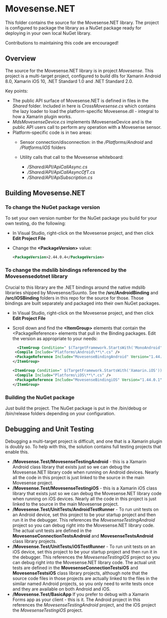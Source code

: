 # Movesense.NET

This folder contains the source for the Movesense.NET library. The project is configured to package the library as a NuGet package ready for deploying in your own local NuGet library.

Contributions to maintaining this code are encouraged!

## Overview

The source for the Movesense.NET library is in project *Movesense*. This project is a multi-target project, configured to build dlls for Xamarin Android 8.0, Xamarin iOS 10, .NET Standard 1.0 and .NET Standard 2.0.

Key points:

* The public API surface of Movesense.NET is defined in files in the *Shared* folder. Included in here is *CrossMovesense.cs* which contains the lazy loader to load the platform-specific Movesense.dll - integral to how a Xamarin plugin works.
* *MdsMovesenseDevice.cs* implements IMovesenseDevice and is the public API users call to perform any operation with a Movesense sensor.
* Platform-specific code is in two areas:
  * Sensor connection/disconnection: in the */Platforms/Android* and */Platforms/iOS* folders
  * Utility calls that call to the Movesense whiteboard:

    * */Shared/API/ApiCallAsync.cs*
    * */Shared/API/ApiCallAsyncOfT.cs*
    * */Shared/API/ApiSubscription.cs*

## Building Movesense.NET

### To change the NuGet package version

To set your own version number for the NuGet package you build for your own testing, do the following:

* In Visual Studio, right-click on the Movesense project, and then click **Edit Project File**
* Change the **\<PackageVersion\>** value:

   ```xml
   <PackageVersion>2.44.0.4</PackageVersion>
   ```

### To change the mdslib bindings referenced by the Movesensedotnet library

Crucial to this library are the .NET bindings around the native mdslib libraries shipped by Movesense/Suunto. See the **/src/AndroidBinding** and **/src/iOSBinding** folders in this repo for the source for those. Those bindings are built separately and packaged into their own NuGet packages.

* In Visual Studio, right-click on the Movesense project, and then click **Edit Project File**
* Scroll down and find the **\<ItemGroup\>** elements that contain the \<PackageReference\> elements that pull in the Binding packages. Edit the version as appropriate to your needs:

   ```xml
     <ItemGroup Condition=" $(TargetFramework.StartsWith('MonoAndroid')) ">
    <Compile Include="Platforms\Android\**\*.cs" />
    <PackageReference Include="MovesenseBindingAndroid" Version="1.44.0" />
  </ItemGroup>

  <ItemGroup Condition=" $(TargetFramework.StartsWith('Xamarin.iOS')) ">
    <Compile Include="Platforms\iOS\**\*.cs" />
    <PackageReference Include="MovesenseBindingiOS" Version="1.44.0.1" />
  </ItemGroup>
   ```

### Building the NuGet package

Just build the project. The NuGet package is put in the /bin/debug or /bin/release folders depending on your configuration.

## Debugging and Unit Testing

Debugging a multi-target project is difficult, and one that is a Xamarin plugin is doubly so. To help with this, the solution contains full testing projects that enable this.

* **/Movesense.Test/MovesenseTestingAndroid** - this is a Xamarin Android class library that exists just so we can debug the Movesense.NET library code when running on Android devices. Nearly all the code in this project is just linked to the source in the main Movesense project.
* **/Movesense.Test/MovesenseTestingiOS** - this is a Xamarin iOS class library that exists just so we can debug the Movesense.NET library code when running on iOS devices. Nearly all the code in this project is just linked to the source in the main Movesense project.
* **/Movesense.Test/UnitTests/AndroidTestRunner** - To run unit tests on an Android device, set this project to be your startup project and then run it in the debugger. This references the *MovesenseTestingAndroid* project so you can debug right into the Movesense.NET library code. The actual unit tests are defined in the **MovesenseConnectionTestsAndroid** and **MovesenseTestsAndroid** class library projects.
* **/Movesense.Test/UnitTests/iOSTestRunner** - To run unit tests on an iOS device, set this project to be your startup project and then run it in the debugger. This references the *MovesenseTestingiOS* project so you can debug right into the Movesense.NET library code. The actual unit tests are defined in the **MovesenseConnectionTestsiOS** and **MovesenseTestsiOS** class library projects, although note that the source code files in those projects are actually linked to the files in the similar named Android projects, so you only need to write tests once and they are available on both Android and iOS.
* **/Movesense.Test/BasicApp** If you prefer to debug with a Xamarin Forms app as your client - this is it. The Android project in this references the *MovesenseTestingAndroid* project, and the iOS project the *MovesenseTestingiOS* project.

